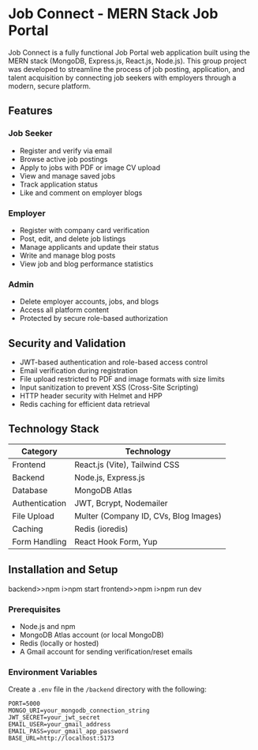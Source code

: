 # Job Connect - MERN Stack Job Portal

Job Connect is a fully functional Job Portal web application built using the MERN stack (MongoDB, Express.js, React.js, Node.js). This group project was developed to streamline the process of job posting, application, and talent acquisition by connecting job seekers with employers through a modern, secure platform.

## Features

### Job Seeker
- Register and verify via email
- Browse active job postings
- Apply to jobs with PDF or image CV upload
- View and manage saved jobs
- Track application status
- Like and comment on employer blogs

### Employer
- Register with company card verification
- Post, edit, and delete job listings
- Manage applicants and update their status
- Write and manage blog posts
- View job and blog performance statistics

### Admin
- Delete employer accounts, jobs, and blogs
- Access all platform content
- Protected by secure role-based authorization

## Security and Validation

- JWT-based authentication and role-based access control
- Email verification during registration
- File upload restricted to PDF and image formats with size limits
- Input sanitization to prevent XSS (Cross-Site Scripting)
- HTTP header security with Helmet and HPP
- Redis caching for efficient data retrieval

## Technology Stack

| Category       | Technology           |
|----------------|----------------------|
| Frontend       | React.js (Vite), Tailwind CSS |
| Backend        | Node.js, Express.js  |
| Database       | MongoDB Atlas        |
| Authentication | JWT, Bcrypt, Nodemailer |
| File Upload    | Multer (Company ID, CVs, Blog Images) |
| Caching        | Redis (ioredis)      |
| Form Handling  | React Hook Form, Yup |

## Installation and Setup
backend>>npm i>npm start
frontend>>npm i>npm run dev

### Prerequisites

- Node.js and npm
- MongoDB Atlas account (or local MongoDB)
- Redis (locally or hosted)
- A Gmail account for sending verification/reset emails

### Environment Variables

Create a `.env` file in the `/backend` directory with the following:

```env
PORT=5000
MONGO_URI=your_mongodb_connection_string
JWT_SECRET=your_jwt_secret
EMAIL_USER=your_gmail_address
EMAIL_PASS=your_gmail_app_password
BASE_URL=http://localhost:5173
